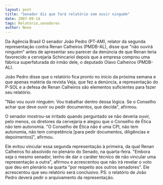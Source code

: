 ```yaml
---
layout: post
title: "Senador diz que fará relatório sem ouvir ninguém"
date: 2007-09-14
tags: Relatório,senadores
author: None
---
```

Da Ag&ecirc;ncia Brasil
O senador Jo&atilde;o Pedro (PT-AM), relator da segunda representa&ccedil;&atilde;o contra Renan Calheiros (PMDB-AL), disse que &quot;n&atilde;o ouvir&aacute; ningu&eacute;m&quot; antes de apresentar seu parecer da den&uacute;ncia de que Renan teria favorecido a cervejaria Schincariol depois que a empresa comprou uma f&aacute;brica superfaturada do irm&atilde;o dele, o deputado Olavo Calheiros (PMDB-AL). 

Jo&atilde;o Pedro disse que o relat&oacute;rio fica pronto no in&iacute;cio da pr&oacute;xima semana e que apenas mat&eacute;ria da revista Veja, que fez a den&uacute;ncia, a representa&ccedil;&atilde;o do P-SOL e a defesa de Renan Calheiros s&atilde;o elementos suficientes para fazer seu relat&oacute;rio. 

&quot;N&atilde;o vou ouvir ningu&eacute;m. Vou trabalhar dentro dessa l&oacute;gica. Se o Conselho achar que deve ouvir ou pedir documentos, que decida&quot;, afirmou. 

O senador mostrou-se irritado quando perguntado se n&atilde;o deveria ouvir, pelo menos, os diretores da cervejaria e alegou que o Conselho de &Eacute;tica n&atilde;o tem autonomia. &quot;O Conselho de &Eacute;tica n&atilde;o &eacute; uma CPI, n&atilde;o tem autonomia, n&atilde;o tem compet&ecirc;ncia [para pedir documentos, dilig&ecirc;ncias e depoimentos]&quot;, afirmou. 

Ele evitou vincular essa segunda representa&ccedil;&atilde;o &agrave; primeira, da qual Renan Calheiros foi absolvido no plen&aacute;rio do Senado, na quarta-feira. &quot;Embora seja o mesmo senador, tenho de dar o car&aacute;ter t&eacute;cnico de n&atilde;o vincular uma representa&ccedil;&atilde;o a outra&quot;, afirmou e acrescentou que n&atilde;o ir&aacute; revelar o voto que deu em plen&aacute;rio na quarta &quot;por respeito aos outros senadores&quot;.&nbsp;Ele acrescentou que seu relat&oacute;rio ser&aacute; conclusivo.
PS: o relat&oacute;rio de Jo&atilde;o Pedro dever&aacute; pedir o arquivamento da representa&ccedil;&atilde;o. 